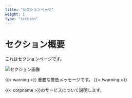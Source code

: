 ```yaml
---
title: "セクションページ"
weight: 1
type: "section"
---
```


# セクション概要

これはセクションページです。

![セクション画像](/k/img-ja/section.png "セクション説明")

{{< warning >}}
重要な警告メッセージです。
{{< /warning >}}

{{< corpname >}}のサービスについて説明します。